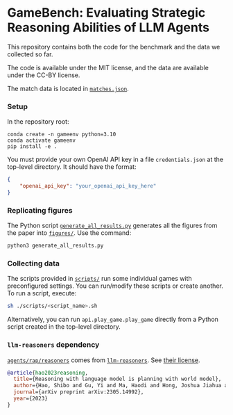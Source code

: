 # GameBench: Evaluating Strategic Reasoning Abilities of LLM Agents

This repository contains both the code for the benchmark and the data we collected so far.

The code is available under the MIT license, and the data are available under the CC-BY license.

The match data is located in [`matches.json`](https://github.com/Joshuaclymer/GameBench/tree/main/matches.json).

### Setup
In the repository root:

```
conda create -n gameenv python=3.10
conda activate gameenv
pip install -e .
```
You must provide your own OpenAI API key in a file `credentials.json` at the top-level directory. It should have the format:
```json
{
    "openai_api_key": "your_openai_api_key_here"
}
```

### Replicating figures

The Python script [`generate_all_results.py`](https://github.com/Joshuaclymer/GameBench/tree/main/generate_all_results.py) generates all the figures from the paper into [`figures/`](https://github.com/Joshuaclymer/GameBench/tree/main/figures/). Use the command:

```py
python3 generate_all_results.py
```

### Collecting data

The scripts provided in [`scripts/`](https://github.com/Joshuaclymer/GameBench/tree/main/scripts/) run some individual games with preconfigured settings. You can run/modify these scripts or create another. To run a script, execute:
```sh
sh ./scripts/<script_name>.sh
```

Alternatively, you can run `api.play_game.play_game` directly from a Python script created in the top-level directory.

### `llm-reasoners` dependency

[`agents/rap/reasoners`](https://github.com/Joshuaclymer/GameBench/tree/main/agents/rap/reasoners) comes from [`llm-reasoners`](https://github.com/Ber666/llm-reasoners). See [their license](https://github.com/Ber666/llm-reasoners/blob/main/LICENSE).

```bibtex
@article{hao2023reasoning,
  title={Reasoning with language model is planning with world model},
  author={Hao, Shibo and Gu, Yi and Ma, Haodi and Hong, Joshua Jiahua and Wang, Zhen and Wang, Daisy Zhe and Hu, Zhiting},
  journal={arXiv preprint arXiv:2305.14992},
  year={2023}
}
```
